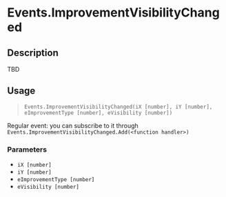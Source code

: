 # Events.ImprovementVisibilityChanged
## Description
TBD

## Usage
> `Events.ImprovementVisibilityChanged(iX [number], iY [number], eImprovementType [number], eVisibility [number])`

Regular event: you can subscribe to it through `Events.ImprovementVisibilityChanged.Add(<function handler>)`

### Parameters
- `iX [number]`
- `iY [number]`
- `eImprovementType [number]`
- `eVisibility [number]`